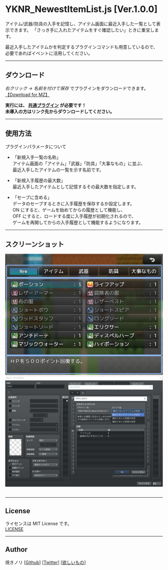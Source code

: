 # YKNR_NewestItemList.js [Ver.1.0.0]
アイテム/武器/防具の入手を記憶し、アイテム画面に最近入手した一覧として表示できます。
「さっき手に入れたアイテムをすぐ確認したい」ときに重宝します。
 
最近入手したアイテムかを判定するプラグインコマンドも用意しているので、
必要であればイベントに活用してください。
 
---

<!-- ここからURL一覧 -->
[LICENSE]: ./LICENSE
[【Download for MZ】]: https://raw.githubusercontent.com/Yakinori0424/RPGMakerMVPlugins/master/plugins/YKNR_NewestItemList/YKNR_MZ_NewestItemList.js
[共通プラグイン]: ../YKNR_Core
<!-- ここまでURL一覧 -->

## ダウンロード
*右クリック → 名前を付けて保存* でプラグインをダウンロードできます。  
[【Download for MZ】][]

**実行には、 [共通プラグイン][] が必要です！**  
**未導入の方はリンク先からダウンロードしてください。**

---
## 使用方法
プラグインパラメータについて  
* 「新規入手一覧の名称」  
  アイテム画面の「アイテム」「武器」「防具」「大事なもの」に並ぶ、  
  最近入手したアイテムの一覧を示す名前です。

* 「新規入手履歴の最大数」  
  最近入手したアイテムとして記憶するその最大数を指定します。  

* 「セーブに含める」  
  データのセーブするときに入手履歴を保存するか設定します。  
  ON にすると、ゲームを始めてからの履歴として機能し、  
  OFF にすると、ロードする度に入手履歴が初期化されるので、  
  ゲームを再開してからの入手履歴として機能するようになります。  


---
## スクリーンショット
![](./res/YKNR_NewestItemList_01.jpg)<br>
![](./res/YKNR_NewestItemList_02.jpg)<br><br>

---
## License
ライセンスは MIT License です。  
[LICENSE][]

---
## Author
焼きノリ
[[Github](https://github.com/Yakinori0424/RPGMakerMVPlugins)]
[[Twitter](https://twitter.com/Noritake0424)]
[[欲しいもの](https://www.amazon.jp/hz/wishlist/ls/3HAY7QN91DUF2?ref_=wl_share)]
